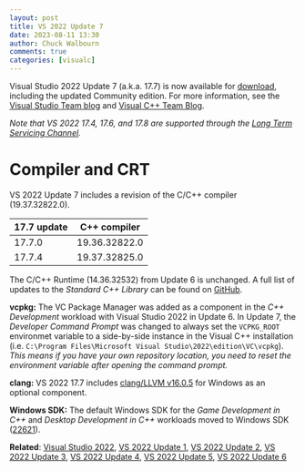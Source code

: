 ```yaml
---
layout: post
title: VS 2022 Update 7
date: 2023-08-11 13:30
author: Chuck Walbourn
comments: true
categories: [visualc]
---
```


Visual Studio 2022 Update 7 (a.k.a. 17.7) is now available for [download](https://visualstudio.microsoft.com/downloads/), including the updated Community edition. For more information, see the [Visual Studio Team blog](https://devblogs.microsoft.com/visualstudio/visual-studio-2022-17-7-now-available/) and [Visual C++ Team Blog](https://devblogs.microsoft.com/cppblog/whats-new-for-c-developers-in-visual-studio-2022-17-7/).

<!--more-->

<em>Note that VS 2022 17.4, 17.6, and 17.8 are supported through the [Long Term Servicing Channel](https://docs.microsoft.com/visualstudio/productinfo/vs-servicing#long-term-servicing-channel-ltsc-support).</em>

<h1>Compiler and CRT</h1>

VS 2022 Update 7 includes a revision of the C/C++ compiler (19.37.32822.0).

17.7 update | C++ compiler
--|--
17.7.0 | 19.36.32822.0
17.7.4 | 19.37.32825.0

The C/C++ Runtime (14.36.32532) from Update 6 is unchanged. A full list of updates to the *Standard C++ Library* can be found on [GitHub](https://github.com/microsoft/STL/wiki/Changelog#vs-2022-177).

<strong>vcpkg:</strong> The VC Package Manager was added as a component in the *C++ Development* workload with Visual Studio 2022 in Update 6. In Update 7, the *Developer Command Prompt* was changed to always set the ``VCPKG_ROOT`` environmet variable to a side-by-side instance in the Visual C++ installation (i.e. `C:\Program Files\Microsoft Visual Studio\2022\edition\VC\vcpkg`). *This means if you have your own repository location, you need to reset the environment variable after opening the command prompt.*

<strong>clang:</strong> VS 2022 17.7 includes [clang/LLVM v16.0.5](https://releases.llvm.org/16.0.0/tools/clang/docs/ReleaseNotes.html) for Windows as an optional component.

<strong>Windows SDK:</strong> The default Windows SDK for the *Game Development in C++* and *Desktop Development in C++* workloads moved to Windows SDK ([22621](https://walbourn.github.io/windows-sdk-for-windows-11,-version-22h2/)).

<strong>Related</strong>: <a href="https://walbourn.github.io/visual-studio-2022/">Visual Studio 2022</a>, <a href="https://walbourn.github.io/vs-2022-update-1/">VS 2022 Update 1</a>, <a href="https://walbourn.github.io/vs-2022-update-2/">VS 2022 Update 2</a>, <a href="https://walbourn.github.io/vs-2022-update-3/">VS 2022 Update 3</a>, <a href="https://walbourn.github.io/vs-2022-update-4/">VS 2022 Update 4</a>, <a href="https://walbourn.github.io/vs-2022-update-5/">VS 2022 Update 5</a>, <a href="https://walbourn.github.io/vs-2022-update-6/">VS 2022 Update 6</a>
